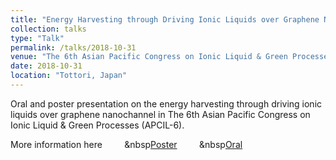 ```yaml
---
title: "Energy Harvesting through Driving Ionic Liquids over Graphene Nanochannel"
collection: talks
type: "Talk"
permalink: /talks/2018-10-31
venue: "The 6th Asian Pacific Congress on Ionic Liquid & Green Processes (APCIL-6)"
date: 2018-10-31
location: "Tottori, Japan"
---
```


Oral and poster presentation on the energy harvesting through driving ionic liquids over graphene nanochannel in The 6th Asian Pacific Congress on Ionic Liquid & Green Processes (APCIL-6).<br>

More information here &nbsp; &nbsp; &nbsp; &nbsp; &nbsp[Poster](https://yongjiguan.github.io/files/2018-3.pdf) &nbsp; &nbsp; &nbsp; &nbsp; &nbsp[Oral](https://yongjiguan.github.io/files/2018-3-Oral-Presentation.pdf)

